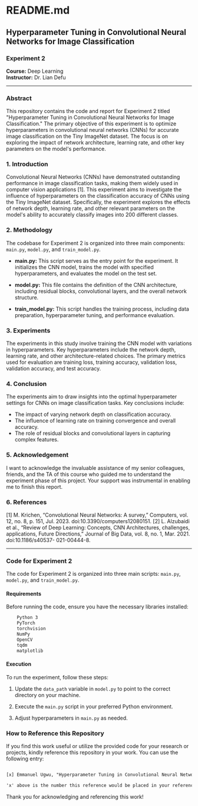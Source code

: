 # README.md

## Hyperparameter Tuning in Convolutional Neural Networks for Image Classification

### Experiment 2

**Course:** Deep Learning  
**Instructor:** Dr. Lian Defu


---

### Abstract

This repository contains the code and report for Experiment 2 titled "Hyperparameter Tuning in Convolutional Neural Networks for Image Classification." The primary objective of this experiment is to optimize hyperparameters in convolutional neural networks (CNNs) for accurate image classification on the Tiny ImageNet dataset. The focus is on exploring the impact of network architecture, learning rate, and other key parameters on the model's performance.

### 1. Introduction

Convolutional Neural Networks (CNNs) have demonstrated outstanding performance in image classification tasks, making them widely used in computer vision applications [1]. This experiment aims to investigate the influence of hyperparameters on the classification accuracy of CNNs using the Tiny ImageNet dataset. Specifically, the experiment explores the effects of network depth, learning rate, and other relevant parameters on the model's ability to accurately classify images into 200 different classes.

### 2. Methodology

The codebase for Experiment 2 is organized into three main components: `main.py`, `model.py`, and `train_model.py`.

- **main.py:** This script serves as the entry point for the experiment. It initializes the CNN model, trains the model with specified hyperparameters, and evaluates the model on the test set.

- **model.py:** This file contains the definition of the CNN architecture, including residual blocks, convolutional layers, and the overall network structure.

- **train_model.py:** This script handles the training process, including data preparation, hyperparameter tuning, and performance evaluation.

### 3. Experiments

The experiments in this study involve training the CNN model with variations in hyperparameters. Key hyperparameters include the network depth, learning rate, and other architecture-related choices. The primary metrics used for evaluation are training loss, training accuracy, validation loss, validation accuracy, and test accuracy.

### 4. Conclusion

The experiments aim to draw insights into the optimal hyperparameter settings for CNNs on image classification tasks. Key conclusions include:

- The impact of varying network depth on classification accuracy.
- The influence of learning rate on training convergence and overall accuracy.
- The role of residual blocks and convolutional layers in capturing complex features.

### 5. Acknowledgement

I want to acknowledge the invaluable assistance of my senior colleagues, friends, and the TA of this course who guided me to understand the experiment phase of this project. Your support was instrumental in enabling me to finish this report.

### 6. References

[1] M. Krichen, “Convolutional Neural Networks: A survey,” Computers, vol. 12, no. 8, p. 151, Jul. 
2023. doi:10.3390/computers12080151.
[2] L. Alzubaidi et al., “Review of Deep Learning: Concepts, CNN Architectures, challenges, 
applications, Future Directions,” Journal of Big Data, vol. 8, no. 1, Mar. 2021. doi:10.1186/s40537-
021-00444-8. 

---

### Code for Experiment 2

The code for Experiment 2 is organized into three main scripts: `main.py`, `model.py`, and `train_model.py`.

#### Requirements

Before running the code, ensure you have the necessary libraries installed:

```bash
    Python 3
    PyTorch
    torchvision
    NumPy
    OpenCV
    tqdm
    matplotlib
```

#### Execution

To run the experiment, follow these steps:

1. Update the `data_path` variable in `model.py` to point to the correct directory on your machine.

2. Execute the `main.py` script in your preferred Python environment.

3. Adjust hyperparameters in `main.py` as needed.

### How to Reference this Repository

If you find this work useful or utilize the provided code for your research or projects, kindly reference this repository in your work. You can use the following entry:

```latex

[x] Emmanuel Ugwu, "Hyperparameter Tuning in Convolutional Neural Networks for Image Classification," 2023. GitHub Repository. [Online]. Available: [GitHub](https://github.com/UEmmanuel5/deep-learning-ustc-2023/tree/master/Exp2).

'x' above is the number this reference would be placed in your reference section.
```

Thank you for acknowledging and referencing this work!
